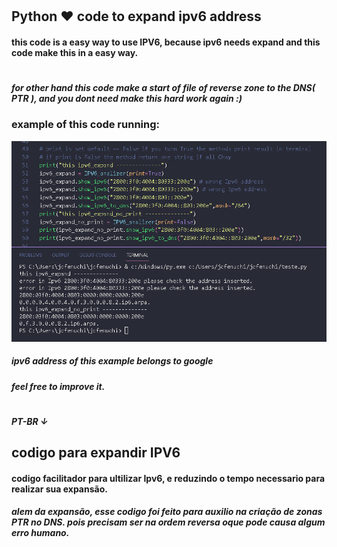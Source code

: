 #
## Python ♥ code to expand ipv6 address
#### this code is a easy way to use IPV6, because ipv6 needs expand and this code make this in a easy way.
#
##### for other hand this code make a start of file of reverse zone to the DNS( PTR ), and you dont need make this hard work again :)  

### example of this code running:

![exemplo](./ipv6_expand.png)
##### ipv6 address of this example belongs to google
##### feel free to improve it.

#
##### PT-BR ↓
## codigo para expandir IPV6
#### codigo facilitador para ultilizar Ipv6, e reduzindo o tempo necessario para realizar sua expansão.
##### alem da expansão, esse codigo foi feito para auxilio na criação de zonas PTR no DNS. pois precisam ser na ordem reversa oque pode causa algum erro humano. 
